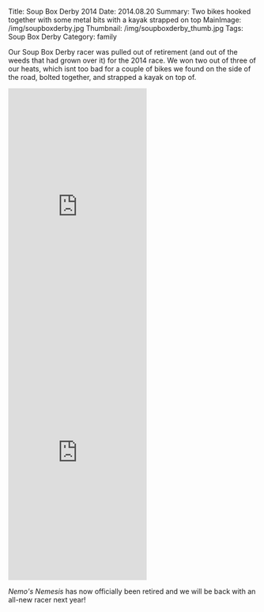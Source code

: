Title: Soup Box Derby 2014
Date: 2014.08.20
Summary: Two bikes hooked together with some metal bits with a kayak strapped on top
MainImage: /img/soupboxderby.jpg
Thumbnail: /img/soupboxderby_thumb.jpg
Tags: Soup Box Derby
Category: family

Our Soup Box Derby racer was pulled out of retirement (and out of the weeds that had grown over it) for the 2014 race. We won two out of three of our heats, which isnt too bad for a couple of bikes we found on the side of the road, bolted together, and strapped a kayak on top of.

<p>
<iframe width="280" height="497" style="display:inline;" src="https://www.youtube.com/embed/Wc0rDe9wn70?rel=0" frameborder="0" allow="accelerometer; autoplay; encrypted-media; gyroscope; picture-in-picture" allowfullscreen></iframe>

<iframe width="280" height="497" style="display:inline;" src="https://www.youtube.com/embed/RSKYS0v9Uv4?rel=0" frameborder="0" allow="accelerometer; autoplay; encrypted-media; gyroscope; picture-in-picture" allowfullscreen></iframe>
</p>

*Nemo's Nemesis* has now officially been retired and we will be back with an all-new racer next year!
